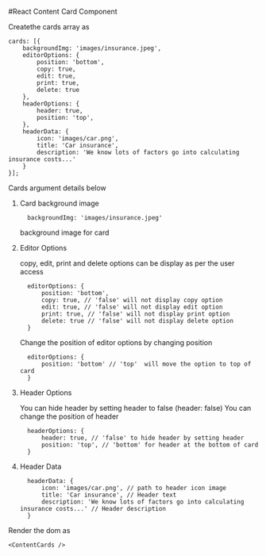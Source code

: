 #React Content Card Component

Createthe cards array as

    cards: [{
        backgroundImg: 'images/insurance.jpeg',
        editorOptions: {
            position: 'bottom',
            copy: true,
            edit: true,
            print: true,
            delete: true
        },
        headerOptions: {
            header: true,
            position: 'top',
        },
        headerData: {
            icon: 'images/car.png',
            title: 'Car insurance',
            description: 'We know lots of factors go into calculating insurance costs...'
        }
    }];

Cards argument details below
   
   1. Card background image
        
            backgroundImg: 'images/insurance.jpeg'

        background image for card

   2. Editor Options

        copy, edit, print and delete options can be display as per the user access

            editorOptions: {
                position: 'bottom',
                copy: true, // 'false' will not display copy option
                edit: true, // 'false' will not display edit option
                print: true, // 'false' will not display print option
                delete: true // 'false' will not display delete option
            }

        Change the position of editor options by changing position 

            editorOptions: {
                position: 'bottom' // 'top'  will move the option to top of card
            }

   3. Header Options 
        
        You can hide header by setting header to false (header: false)
        You can change the position of header 
            
            headerOptions: {
                header: true, // 'false' to hide header by setting header
                position: 'top', // 'bottom' for header at the bottom of card
            }

   4. Header Data 

            headerData: { 
                icon: 'images/car.png', // path to header icon image
                title: 'Car insurance', // Header text
                description: 'We know lots of factors go into calculating insurance costs...' // Header description
            }
            
Render the dom as 
    
    <ContentCards />
    
    
